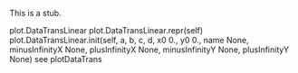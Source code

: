 This is a stub.

plot.DataTransLinear
plot.DataTransLinear.repr(self)
plot.DataTransLinear.init(self, a, b, c, d, x0 0., y0 0., name None, minusInfinityX None, plusInfinityX None, minusInfinityY None, plusInfinityY None)
see plotDataTrans